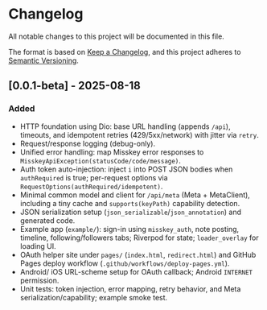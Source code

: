 # Changelog

All notable changes to this project will be documented in this file.

The format is based on [Keep a Changelog](https://keepachangelog.com/en/1.0.0/),
and this project adheres to [Semantic Versioning](https://semver.org/spec/v2.0.0.html).

## [0.0.1-beta] - 2025-08-18

### Added
- HTTP foundation using Dio: base URL handling (appends `/api`), timeouts, and idempotent retries (429/5xx/network) with jitter via `retry`.
- Request/response logging (debug-only).
- Unified error handling: map Misskey error responses to `MisskeyApiException(statusCode/code/message)`.
- Auth token auto-injection: inject `i` into POST JSON bodies when `authRequired` is true; per-request options via `RequestOptions(authRequired/idempotent)`.
- Minimal common model and client for `/api/meta` (Meta + MetaClient), including a tiny cache and `supports(keyPath)` capability detection.
- JSON serialization setup (`json_serializable`/`json_annotation`) and generated code.
- Example app (`example/`): sign-in using `misskey_auth`, note posting, timeline, following/followers tabs; Riverpod for state; `loader_overlay` for loading UI.
- OAuth helper site under `pages/` (`index.html`, `redirect.html`) and GitHub Pages deploy workflow (`.github/workflows/deploy-pages.yml`).
- Android/ iOS URL-scheme setup for OAuth callback; Android `INTERNET` permission.
- Unit tests: token injection, error mapping, retry behavior, and Meta serialization/capability; example smoke test.